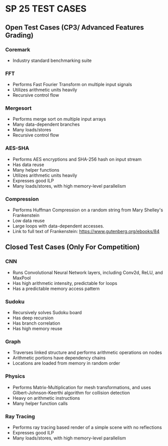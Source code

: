# SP 25 TEST CASES

## Open Test Cases (CP3/ Advanced Features Grading)

### Coremark
* Industry standard benchmarking suite

### FFT
* Performs Fast Fourier Transform on multiple input signals
* Utilizes arithmetic units heavily
* Recursive control flow

### Mergesort
* Performs merge sort on multiple input arrays
* Many data-dependent branches
* Many loads/stores
* Recursive control flow
 
### AES-SHA
* Performs AES encryptions and SHA-256 hash on input stream
* Has data reuse
* Many helper functions
* Utilizes arithmetic units heavily
* Expresses good ILP
* Many loads/stores, with high memory-level parallelism
  
### Compression
* Performs Huffman Compression on a random string from Mary Shelley's Frankenstein
* Low data reuse
* Large loops with data-dependent accesses. 
* Link to full text of Frankenstein: https://www.gutenberg.org/ebooks/84

## Closed Test Cases (Only For Competition)

### CNN
* Runs Convolutional Neural Network layers, including Conv2d, ReLU, and MaxPool
* Has high arithmetic intensity, predictable for loops
* Has a predictable memory access pattern

### Sudoku
* Recursively solves Sudoku board
* Has deep recursion
* Has branch correlation
* Has high memory reuse

### Graph
* Traverses linked structure and performs arithmetic operations on nodes
* Arithmetic portions have dependency chains
* Locations are loaded from memory in random order

### Physics
* Performs Matrix-Multiplication for mesh transformations, and uses Gilbert-Johnson-Keerthi algorithm for collision detection
* Heavy on arithmetic instructions
* Many helper function calls

### Ray Tracing
* Performs ray tracing based render of a simple scene with no reflections
* Expresses good ILP
* Many loads/stores, with high memory-level parallelism
